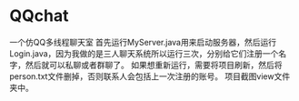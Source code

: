 # QQchat
一个仿QQ多线程聊天室
首先运行MyServer.java用来启动服务器，然后运行Login.java，因为我做的是三人聊天系统所以运行三次，分别给它们注册一个名字，然后就可以私聊或者群聊了。
如果想重新运行，需要将项目刷新，然后将person.txt文件删掉，否则联系人会包括上一次注册的账号。
项目截图view文件夹中。
